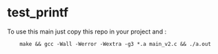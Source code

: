 # test_printf

To use this main just copy this repo in your project and :

		make && gcc -Wall -Werror -Wextra -g3 *.a main_v2.c && ./a.out
